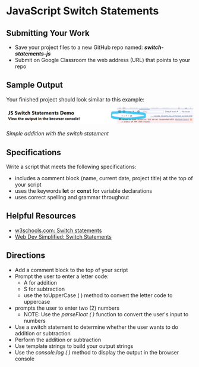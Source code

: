﻿# JavaScript Switch Statements

## Submitting Your Work
 - Save your project files to a new GitHub repo named: ***switch-statements-js***
 - Submit on Google Classroom the web address (URL) that points to your repo 

## Sample Output

Your finished project should look similar to this example:

![Addition with the switch statement](switch-addition-output.png "JavaScript switch statement demo")

*Simple addition with the switch statement*

## Specifications

Write a script that meets the following specifications:

- includes a comment block (name, current date, project title) at the top of your script
- uses the keywords **let** or **const** for variable declarations
- uses correct spelling and grammar throughout

## Helpful Resources

 - [w3schools.com: Switch statements](https://www.w3schools.com/js/js_switch.asp)
 - [Web Dev Simplified: Switch Statements](https://youtu.be/2gE2K8i5tvs?feature=shared)
 
## Directions

 - Add a comment block to the top of your script
 - Prompt the user to enter a letter code:
   - A for addition
   - S for subtraction
   - use the toUpperCase ( ) method to convert the letter code to uppercase 
 - prompts the user to enter two (2) numbers
   - NOTE: Use the *parseFloat ( )* function to convert the user's input to numbers
 - Use a switch statement to determine whether the user wants to do addition or subtraction
 - Perform the addition or subtraction
 - Use template strings to build your output strings
 - Use the *console.log ( )* method to display the output in the browser console


